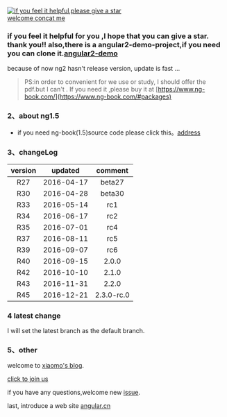[![if you feel it helpful,please give a star](http://xiaomo.info/static/images/star.jpg)](https://github.com/syoubaku/angular2)     
[welcome concat me](http://blog.xiaomo.info/about) 

### if you feel it helpful for you ,I hope that you can give a star. thank you!! also,there is a angular2-demo-project,if you need you can clone it.[angular2-demo](https://github.com/qq83387856/angular2-demo)  
because of now ng2 hasn't release version, update is fast ...
   
>PS:in order to convenient for we use or study, I should offer the pdf.but I can't . If you need it ,please buy it at [https://www.ng-book.com/](https://www.ng-book.com/#packages)    

### 2、about ng1.5   
* if you need ng-book(1.5)source code please click this。[address](https://github.com/syoubaku/ng-book-code/tree/master)

### 3、changeLog   
| version |updated|comment|
|:-------:|:------:|:---------:|
| R27|2016-04-17|beta27|
| R30|2016-04-28|beta30|
| R33|2016-05-14|rc1|
| R34|2016-06-17|rc2|
| R35|2016-07-01|rc4|
| R37|2016-08-11|rc5|
| R39|2016-09-07|rc6|
| R40|2016-09-15|2.0.0|
| R42|2016-10-10|2.1.0|
| R43|2016-11-31|2.2.0|
| R45|2016-12-21|2.3.0-rc.0|

### 4 latest change
I will set the latest branch as the default branch.

### 5、other
welcome to [xiaomo's blog](https://xiaomo.info).

[click to join us](http://jq.qq.com/?_wv=1027&k=29LUKS8)

if you have any questions,welcome new [issue](https://github.com/syoubaku/angular2/issues).

last, introduce a web site [angular.cn](http://angular.cn)

